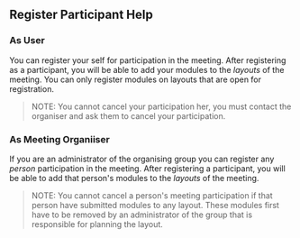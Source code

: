 ﻿## Register Participant  Help

### As User
You can register your self for participation in the meeting. 
After registering as a participant, you will be able to add your modules to the *layouts* of the meeting.
You can only register modules on layouts that are open for registration.


> NOTE: You cannot cancel your participation her, you must contact the organiser and ask them to cancel your participation.

### As Meeting Organiiser
If you are an administrator of the organising group you can
register any *person* participation in the meeting. 
After registering a participant, you will be able to add that person's modules to the *layouts* of the meeting.

> NOTE: You cannot cancel a person's meeting participation if that person have submitted modules to any layout.
> These modules first have to be removed by an administrator of the group that is responsible for planning the layout.
